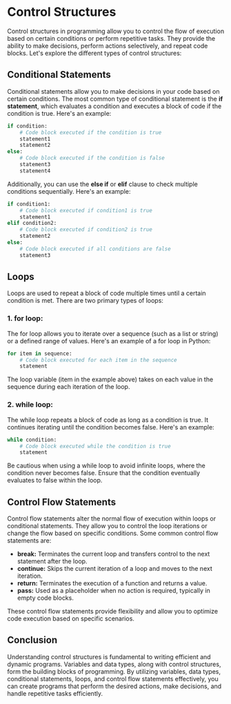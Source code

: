 # Control Structures

Control structures in programming allow you to control the flow of execution based on certain conditions or perform repetitive tasks. They provide the ability to make decisions, perform actions selectively, and repeat code blocks. Let's explore the different types of control structures:

## Conditional Statements

Conditional statements allow you to make decisions in your code based on certain conditions. The most common type of conditional statement is the **if statement**, which evaluates a condition and executes a block of code if the condition is true. Here's an example:

```python
if condition:
    # Code block executed if the condition is true
    statement1
    statement2
else:
    # Code block executed if the condition is false
    statement3
    statement4
```

Additionally, you can use the **else if** or **elif** clause to check multiple conditions sequentially. Here's an example:

```python
if condition1:
    # Code block executed if condition1 is true
    statement1
elif condition2:
    # Code block executed if condition2 is true
    statement2
else:
    # Code block executed if all conditions are false
    statement3
```

## Loops

Loops are used to repeat a block of code multiple times until a certain condition is met. There are two primary types of loops:

### 1. **for loop:**

The for loop allows you to iterate over a sequence (such as a list or string) or a defined range of values. Here's an example of a for loop in Python:

```python
for item in sequence:
    # Code block executed for each item in the sequence
    statement
```

The loop variable (item in the example above) takes on each value in the sequence during each iteration of the loop.

### 2. **while loop:**

The while loop repeats a block of code as long as a condition is true. It continues iterating until the condition becomes false. Here's an example:

```python
while condition:
    # Code block executed while the condition is true
    statement
```

Be cautious when using a while loop to avoid infinite loops, where the condition never becomes false. Ensure that the condition eventually evaluates to false within the loop.

## Control Flow Statements

Control flow statements alter the normal flow of execution within loops or conditional statements. They allow you to control the loop iterations or change the flow based on specific conditions. Some common control flow statements are:

- **break:** Terminates the current loop and transfers control to the next statement after the loop.
- **continue:** Skips the current iteration of a loop and moves to the next iteration.
- **return:** Terminates the execution of a function and returns a value.
- **pass:** Used as a placeholder when no action is required, typically in empty code blocks.

These control flow statements provide flexibility and allow you to optimize code execution based on specific scenarios.

## Conclusion

Understanding control structures is fundamental to writing efficient and dynamic programs. Variables and data types, along with control structures, form the building blocks of programming. By utilizing variables, data types, conditional statements, loops, and control flow statements effectively, you can create programs that perform the desired actions, make decisions, and handle repetitive tasks efficiently.